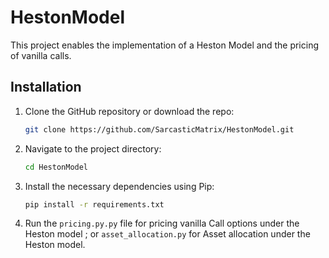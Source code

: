 # HestonModel

This project enables the implementation of a Heston Model and the pricing of vanilla calls.

## Installation

1. Clone the GitHub repository or download the repo:

    ```bash
    git clone https://github.com/SarcasticMatrix/HestonModel.git
    ```

2. Navigate to the project directory:

    ```bash
    cd HestonModel
    ```

3. Install the necessary dependencies using Pip:

    ```bash
    pip install -r requirements.txt
    ```

4. Run the `pricing.py.py` file for pricing vanilla Call options under the Heston model ; or `asset_allocation.py` for Asset allocation under the Heston model.


